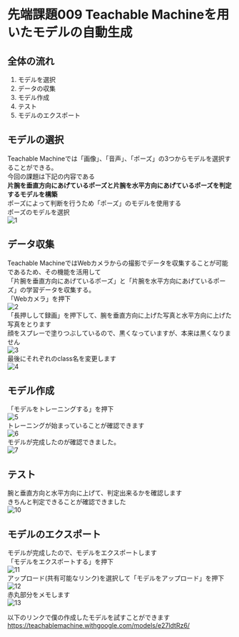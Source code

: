 # 先端課題009 Teachable Machineを用いたモデルの自動生成  
## 全体の流れ
1. モデルを選択
2. データの収集
3. モデル作成
4. テスト
5. モデルのエクスポート

## モデルの選択  
Teachable Machineでは「画像」、「音声」、「ポーズ」の3つからモデルを選択することができる。  
今回の課題は下記の内容である  
**片腕を垂直方向にあげているポーズと片腕を水平方向にあげているポーズを判定するモデルを構築**  
ポーズによって判断を行うため「ポーズ」のモデルを使用する  
ポーズのモデルを選択  
![1](https://user-images.githubusercontent.com/58333988/176896187-0fe784a2-16be-45ca-8f65-57635abff892.PNG)  

## データ収集  
Teachable MachineではWebカメラからの撮影でデータを収集することが可能であるため、その機能を活用して  
「片腕を垂直方向にあげているポーズ」と「片腕を水平方向にあげているポーズ」の学習データを収集する。  
「Webカメラ」を押下  
![2](https://user-images.githubusercontent.com/58333988/176896310-c71891b7-d7fb-4928-8608-dce5137789df.PNG)  
「長押しして録画」を押下して、腕を垂直方向に上げた写真と水平方向に上げた写真をとります    
顔をスプレーで塗りつぶしているので、黒くなっていますが、本来は黒くなりません  
![3](https://user-images.githubusercontent.com/58333988/176896910-0a5e6c6e-4f55-4fd7-9d31-31fe2db51bca.PNG)  
最後にそれぞれのclass名を変更します  
![4](https://user-images.githubusercontent.com/58333988/176898140-0b595f13-fdb6-4586-b600-1f8a49a31271.PNG)  


## モデル作成
「モデルをトレーニングする」を押下  
![5](https://user-images.githubusercontent.com/58333988/176898149-81ea8b9d-dc6f-478a-9595-dc824836a699.PNG)  
トレーニングが始まっていることが確認できます  
![6](https://user-images.githubusercontent.com/58333988/176898163-a2938acf-1a4c-4936-ac16-51adb06da56e.PNG)  
モデルが完成したのが確認できました。  
![7](https://user-images.githubusercontent.com/58333988/176899141-e8db9d41-ad3d-41b5-8bcd-1cdac8a9baf9.PNG)  


## テスト
腕と垂直方向と水平方向に上げて、判定出来るかを確認します  
きちんと判定できることが確認できました  
![10](https://user-images.githubusercontent.com/58333988/176899749-7c2150d0-8632-44fd-b467-264f323b5f45.PNG)  

## モデルのエクスポート
モデルが完成したので、モデルをエクスポートします  
「モデルをエクスポートする」を押下  
![11](https://user-images.githubusercontent.com/58333988/176900179-181a7852-b1a1-45ab-91ef-e2a27a8ad7a7.PNG)  
アップロード(共有可能なリンク)を選択して「モデルをアップロード」を押下  
![12](https://user-images.githubusercontent.com/58333988/176900310-b7dda63f-6cf7-4b38-89f4-16038ce9b3a2.PNG)  
赤丸部分をメモします  
![13](https://user-images.githubusercontent.com/58333988/176900459-3bf5ff45-b687-4f68-8012-b59da15e42b5.PNG)  

以下のリンクで僕の作成したモデルを試すことができます  
https://teachablemachine.withgoogle.com/models/e27ldtRz6/


